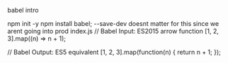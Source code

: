 babel intro

npm init -y
npm install babel; --save-dev doesnt matter for this since we arent going into prod
index.js
// Babel Input: ES2015 arrow function
[1, 2, 3].map((n) => n + 1);

// Babel Output: ES5 equivalent
[1, 2, 3].map(function(n) {
  return n + 1;
});


